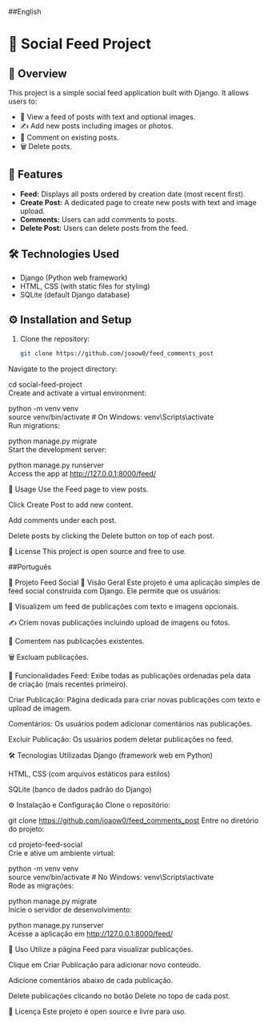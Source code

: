 
##English


# 📱 Social Feed Project

## 🌟 Overview  
This project is a simple social feed application built with Django. It allows users to:  
- 📰 View a feed of posts with text and optional images.  
- ✍️ Add new posts including images or photos.  
- 💬 Comment on existing posts.  
- 🗑️ Delete posts.

## 🚀 Features  
- **Feed:** Displays all posts ordered by creation date (most recent first).  
- **Create Post:** A dedicated page to create new posts with text and image upload.  
- **Comments:** Users can add comments to posts.  
- **Delete Post:** Users can delete posts from the feed.

## 🛠️ Technologies Used  
- Django (Python web framework)  
- HTML, CSS (with static files for styling)  
- SQLite (default Django database)

## ⚙️ Installation and Setup  
1. Clone the repository:  
   ```bash  
   git clone https://github.com/joaow0/feed_comments_post
Navigate to the project directory:



cd social-feed-project  
Create and activate a virtual environment:



python -m venv venv  
source venv/bin/activate    # On Windows: venv\Scripts\activate  
Run migrations:



python manage.py migrate  
Start the development server:



python manage.py runserver  
Access the app at http://127.0.0.1:8000/feed/

🎉 Usage
Use the Feed page to view posts.

Click Create Post to add new content.

Add comments under each post.

Delete posts by clicking the Delete button on top of each post.

📄 License
This project is open source and free to use.






##Português


📱 Projeto Feed Social
🌟 Visão Geral
Este projeto é uma aplicação simples de feed social construída com Django. Ele permite que os usuários:

📰 Visualizem um feed de publicações com texto e imagens opcionais.

✍️ Criem novas publicações incluindo upload de imagens ou fotos.

💬 Comentem nas publicações existentes.

🗑️ Excluam publicações.

🚀 Funcionalidades
Feed: Exibe todas as publicações ordenadas pela data de criação (mais recentes primeiro).

Criar Publicação: Página dedicada para criar novas publicações com texto e upload de imagem.

Comentários: Os usuários podem adicionar comentários nas publicações.

Excluir Publicação: Os usuários podem deletar publicações no feed.

🛠️ Tecnologias Utilizadas
Django (framework web em Python)

HTML, CSS (com arquivos estáticos para estilos)

SQLite (banco de dados padrão do Django)

⚙️ Instalação e Configuração
Clone o repositório:



git clone https://github.com/joaow0/feed_comments_post
Entre no diretório do projeto:



cd projeto-feed-social  
Crie e ative um ambiente virtual:



python -m venv venv  
source venv/bin/activate    # No Windows: venv\Scripts\activate  
Rode as migrações:



python manage.py migrate  
Inicie o servidor de desenvolvimento:



python manage.py runserver  
Acesse a aplicação em http://127.0.0.1:8000/feed/

🎉 Uso
Utilize a página Feed para visualizar publicações.

Clique em Criar Publicação para adicionar novo conteúdo.

Adicione comentários abaixo de cada publicação.

Delete publicações clicando no botão Delete no topo de cada post.

📄 Licença
Este projeto é open source e livre para uso.
